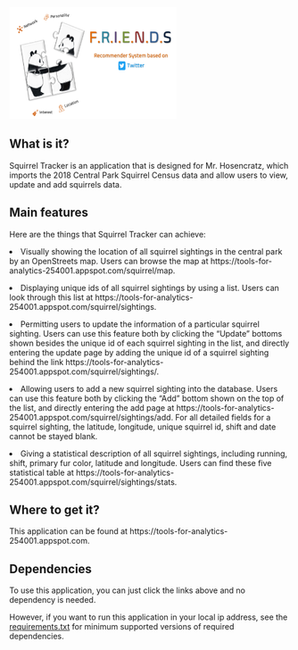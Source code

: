 <img src='top.PNG' alt="Italian Trulli" style="width:300px;height:200px;">

<h2>What is it?</h2>
<p>Squirrel Tracker is an application that is designed for Mr. Hosencratz, which imports the 2018 Central Park Squirrel Census data and allow users to view, update and add squirrels data.

<h2>Main features</h2>
Here are the things that Squirrel Tracker can achieve:
<p>
<li>Visually showing the location of all squirrel sightings in the central park by an OpenStreets map. Users can browse the map at https://tools-for-analytics-254001.appspot.com/squirrel/map.
<p>
<li>Displaying unique ids of all squirrel sightings by using a list. Users can look through this list at https://tools-for-analytics-254001.appspot.com/squirrel/sightings.
<p>
<li>Permitting users to update the information of a particular squirrel sighting. Users can use this feature both by clicking the “Update” bottoms shown besides the unique id of each squirrel sighting in the list, and directly entering the update page by adding the unique id of a squirrel sighting behind the link https://tools-for-analytics-254001.appspot.com/squirrel/sightings/<unique_squirrel_id>.
<p>
<li>Allowing users to add a new squirrel sighting into the database. Users can use this feature both by clicking the “Add” bottom shown on the top of the list, and directly entering the add page at https://tools-for-analytics-254001.appspot.com/squirrel/sightings/add. For all detailed fields for a squirrel sighting, the latitude, longitude, unique squirrel id, shift and date cannot be stayed blank.
<p>
<li>Giving a statistical description of all squirrel sightings, including running, shift, primary fur color, latitude and longitude. Users can find these five statistical table at https://tools-for-analytics-254001.appspot.com/squirrel/sightings/stats.

<h2>Where to get it?</h2>
<p>This application can be found at https://tools-for-analytics-254001.appspot.com.

<h2>Dependencies</h2>
<p>To use this application, you can just click the links above and no dependency is needed. </p>
<p>However, if you want to run this application in your local ip address, see the <a href='https://github.com/Jade-April/Project-Group-16/blob/master/requirements.txt'>requirements.txt</a> for minimum supported versions of required dependencies.
